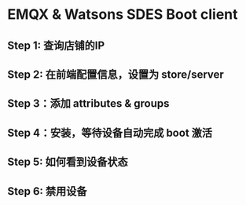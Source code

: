 # EMQX & Watsons SDES Boot client

## Step 1: 查询店铺的IP
## Step 2: 在前端配置信息，设置为 store/server
## Step 3：添加 attributes & groups
## Step 4：安装，等待设备自动完成 boot 激活
## Step 5: 如何看到设备状态
## Step 6: 禁用设备
